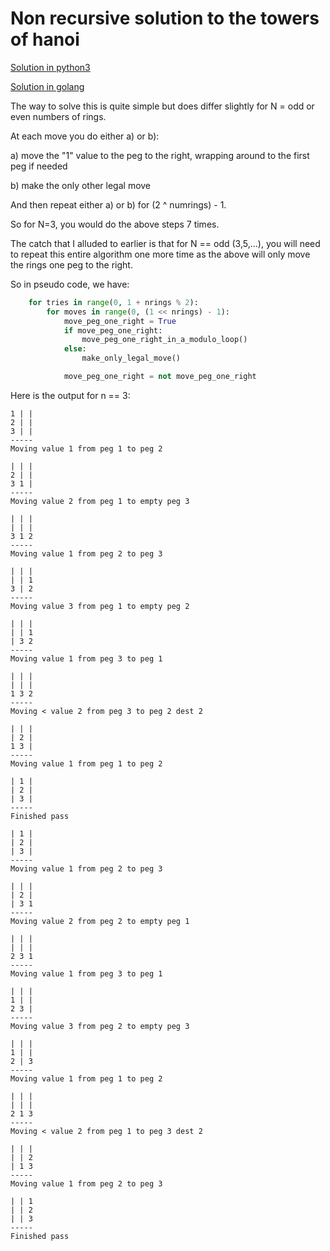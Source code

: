 Non recursive solution to the towers of hanoi
=============================================

[Solution in python3](hanoi.py)

[Solution in golang](hanoi.go)

The way to solve this is quite simple but does differ slightly for N = odd or even numbers of rings.

At each move you do either a) or b):

a) move the "1" value to the peg to the right, wrapping around to the first peg if needed

b) make the only other legal move

And then repeat either a) or b) for (2 ^ numrings) - 1.

So for N=3, you would do the above steps 7 times.

The catch that I alluded to earlier is that for N == odd (3,5,...), you will need to repeat this
entire algorithm one more time as the above will only move the rings one peg to the right. 

So in pseudo code, we have:

```Python
    for tries in range(0, 1 + nrings % 2):
        for moves in range(0, (1 << nrings) - 1):
            move_peg_one_right = True
            if move_peg_one_right:
                move_peg_one_right_in_a_modulo_loop()
            else:
                make_only_legal_move()

            move_peg_one_right = not move_peg_one_right
```

Here is the output for n == 3:
```
1 | | 
2 | | 
3 | | 
-----
Moving value 1 from peg 1 to peg 2

| | | 
2 | | 
3 1 | 
-----
Moving value 2 from peg 1 to empty peg 3

| | | 
| | | 
3 1 2 
-----
Moving value 1 from peg 2 to peg 3

| | | 
| | 1 
3 | 2 
-----
Moving value 3 from peg 1 to empty peg 2

| | | 
| | 1 
| 3 2 
-----
Moving value 1 from peg 3 to peg 1

| | | 
| | | 
1 3 2 
-----
Moving < value 2 from peg 3 to peg 2 dest 2

| | | 
| 2 | 
1 3 | 
-----
Moving value 1 from peg 1 to peg 2

| 1 | 
| 2 | 
| 3 | 
-----
Finished pass

| 1 | 
| 2 | 
| 3 | 
-----
Moving value 1 from peg 2 to peg 3

| | | 
| 2 | 
| 3 1 
-----
Moving value 2 from peg 2 to empty peg 1

| | | 
| | | 
2 3 1 
-----
Moving value 1 from peg 3 to peg 1

| | | 
1 | | 
2 3 | 
-----
Moving value 3 from peg 2 to empty peg 3

| | | 
1 | | 
2 | 3 
-----
Moving value 1 from peg 1 to peg 2

| | | 
| | | 
2 1 3 
-----
Moving < value 2 from peg 1 to peg 3 dest 2

| | | 
| | 2 
| 1 3 
-----
Moving value 1 from peg 2 to peg 3

| | 1 
| | 2 
| | 3 
-----
Finished pass

```
